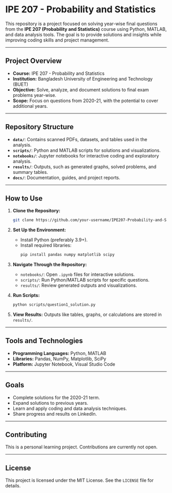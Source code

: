 
# IPE 207 - Probability and Statistics

This repository is a project focused on solving year-wise final questions from the **IPE 207 (Probability and Statistics)** course using Python, MATLAB, and data analysis tools. The goal is to provide solutions and insights while improving coding skills and project management.

---

## Project Overview

- **Course:** IPE 207 - Probability and Statistics  
- **Institution:** Bangladesh University of Engineering and Technology (BUET)  
- **Objective:** Solve, analyze, and document solutions to final exam problems year-wise.  
- **Scope:** Focus on questions from 2020-21, with the potential to cover additional years.

---

## Repository Structure

- **`data/`**: Contains scanned PDFs, datasets, and tables used in the analysis.  
- **`scripts/`**: Python and MATLAB scripts for solutions and visualizations.  
- **`notebooks/`**: Jupyter notebooks for interactive coding and exploratory analysis.  
- **`results/`**: Outputs, such as generated graphs, solved problems, and summary tables.  
- **`docs/`**: Documentation, guides, and project reports.

---

## How to Use

1. **Clone the Repository:**
   ```bash
   git clone https://github.com/your-username/IPE207-Probability-and-Statistics.git
   ```

2. **Set Up the Environment:**
   - Install Python (preferably 3.9+).
   - Install required libraries:
     ```bash
     pip install pandas numpy matplotlib scipy
     ```

3. **Navigate Through the Repository:**
   - `notebooks/`: Open `.ipynb` files for interactive solutions.
   - `scripts/`: Run Python/MATLAB scripts for specific questions.
   - `results/`: Review generated outputs and visualizations.

4. **Run Scripts:**
   ```bash
   python scripts/question1_solution.py
   ```

5. **View Results:**
   Outputs like tables, graphs, or calculations are stored in `results/`.

---

## Tools and Technologies

- **Programming Languages:** Python, MATLAB  
- **Libraries:** Pandas, NumPy, Matplotlib, SciPy  
- **Platform:** Jupyter Notebook, Visual Studio Code  

---

## Goals

- Complete solutions for the 2020-21 term.
- Expand solutions to previous years.
- Learn and apply coding and data analysis techniques.
- Share progress and results on LinkedIn.

---

## Contributing

This is a personal learning project. Contributions are currently not open.  

---

## License

This project is licensed under the MIT License. See the `LICENSE` file for details.
